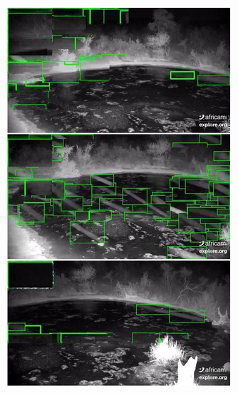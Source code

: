 ![20200722-231953-234958](in/20200722/20200722-231953-234958_0_.jpg)
![20200722-235003-000003](in/20200722/20200722-235003-000003_0_.jpg)
![20200723-000008-003013](in/20200723/20200723-000008-003013_0_.jpg)
